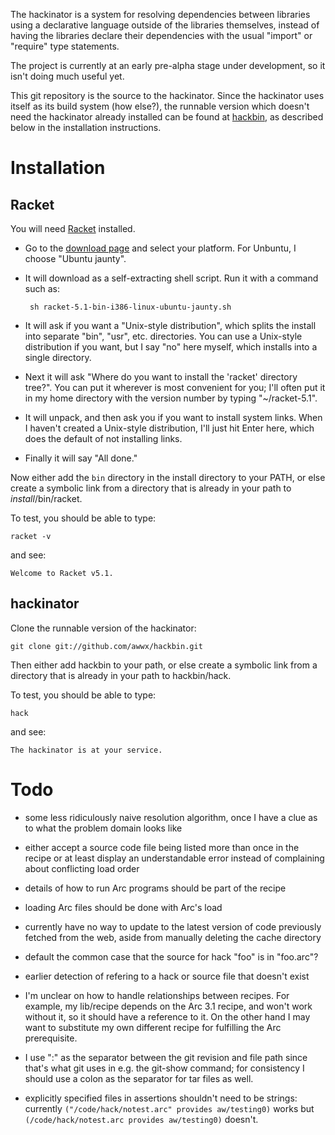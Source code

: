 The hackinator is a system for resolving dependencies between
libraries using a declarative language outside of the libraries
themselves, instead of having the libraries declare their dependencies
with the usual "import" or "require" type statements.

The project is currently at an early pre-alpha stage under
development, so it isn't doing much useful yet.

This git repository is the source to the hackinator.  Since the
hackinator uses itself as its build system (how else?), the runnable
version which doesn't need the hackinator already installed can be
found at [hackbin](https://github.com/awwx/hackbin), as described
below in the installation instructions.


Installation
============

Racket
------

You will need [Racket](http://racket-lang.org/) installed.

* Go to the [download page](http://racket-lang.org/download/) and
  select your platform.  For Unbuntu, I choose "Ubuntu jaunty".

* It will download as a self-extracting shell script.  Run it with a
  command such as:

       sh racket-5.1-bin-i386-linux-ubuntu-jaunty.sh

* It will ask if you want a "Unix-style distribution", which splits
  the install into separate "bin", "usr", etc. directories.  You can
  use a Unix-style distribution if you want, but I say "no" here
  myself, which installs into a single directory.

* Next it will ask "Where do you want to install the 'racket'
  directory tree?".  You can put it wherever is most convenient for
  you; I'll often put it in my home directory with the version number
  by typing "~/racket-5.1".

* It will unpack, and then ask you if you want to install system
  links.  When I haven't created a Unix-style distribution, I'll just
  hit Enter here, which does the default of not installing links.

* Finally it will say "All done."

Now either add the `bin` directory in the install directory to your
PATH, or else create a symbolic link from a directory that is already in
your path to *install*/bin/racket.

To test, you should be able to type:

    racket -v

and see:

    Welcome to Racket v5.1.


hackinator
----------

Clone the runnable version of the hackinator:

    git clone git://github.com/awwx/hackbin.git

Then either add hackbin to your path, or else create a symbolic link
from a directory that is already in your path to hackbin/hack.

To test, you should be able to type:

    hack

and see:

    The hackinator is at your service.


Todo
====

* some less ridiculously naive resolution algorithm, once I have a
  clue as to what the problem domain looks like

* either accept a source code file being listed more than once in the
  recipe or at least display an understandable error instead of
  complaining about conflicting load order

* details of how to run Arc programs should be part of the recipe

* loading Arc files should be done with Arc's load

* currently have no way to update to the latest version of code
  previously fetched from the web, aside from manually deleting the
  cache directory

* default the common case that the source for hack "foo" is in
  "foo.arc"?

* earlier detection of refering to a hack or source file that doesn't
  exist

* I'm unclear on how to handle relationships between recipes.  For
  example, my lib/recipe depends on the Arc 3.1 recipe, and won't work
  without it, so it should have a reference to it.  On the other hand
  I may want to substitute my own different recipe for fulfilling the
  Arc prerequisite.

* I use ":" as the separator between the git revision and file path
  since that's what git uses in e.g. the git-show command; for
  consistency I should use a colon as the separator for tar files as
  well.

* explicitly specified files in assertions shouldn't need to be
  strings: currently `("/code/hack/notest.arc" provides aw/testing0)`
  works but `(/code/hack/notest.arc provides aw/testing0)` doesn't.
